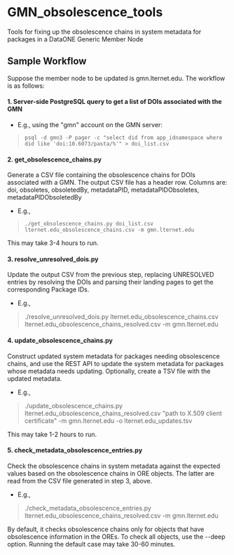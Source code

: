# GMN_obsolescence_tools
Tools for fixing up the obsolescence chains in system metadata for packages in a DataONE Generic Member Node

## Sample Workflow
Suppose the member node to be updated is gmn.lternet.edu. The workflow is as follows:

#### 1. Server-side PostgreSQL query to get a list of DOIs associated with the GMN
- E.g., using the "gmn" account on the GMN server:
> `psql -d gmn3 -P pager -c "select did from app_idnamespace where did like 'doi:10.6073/pasta/%'" > doi_list.csv`

#### 2. get_obsolescence_chains.py
Generate a CSV file containing the obsolescence chains for DOIs associated with a GMN.
The output CSV file has a header row. Columns are: doi, obsoletes, obsoletedBy, metadataPID, metadataPIDObsoletes, metadataPIDObsoletedBy
- E.g., 
> `./get_obsolescence_chains.py doi_list.csv lternet.edu_obsolescence_chains.csv -m gmn.lternet.edu`

This may take 3-4 hours to run.

#### 3. resolve_unresolved_dois.py 
Update the output CSV from the previous step, replacing UNRESOLVED entries by resolving the DOIs and parsing their landing pages to get the corresponding Package IDs.
- E.g., 
> ./resolve_unresolved_dois.py lternet.edu_obsolescence_chains.csv lternet.edu_obsolescence_chains_resolved.csv -m gmn.lternet.edu

#### 4. update_obsolescence_chains.py
Construct updated system metadata for packages needing obsolescence chains, and use the REST API to update the system metadata for packages whose metadata needs updating. Optionally, create a TSV file with the updated metadata.
- E.g., 
> ./update_obsolescence_chains.py lternet.edu_obsolescence_chains_resolved.csv "path to X.509 client certificate" -m gmn.lternet.edu -o lternet.edu_updates.tsv

This may take 1-2 hours to run.

#### 5. check_metadata_obsolescence_entries.py
Check the obsolescence chains in system metadata against the expected values based on the obsolescence chains in ORE objects. The latter are read from the CSV file generated in step 3, above.
- E.g., 
> ./check_metadata_obsolescence_entries.py lternet.edu_obsolescence_chains_resolved.csv -m gmn.lternet.edu

By default, it checks obsolescence chains only for objects that have obsolescence information in the OREs. To check all objects, use the --deep option. Running the default case may take 30-60 minutes.
